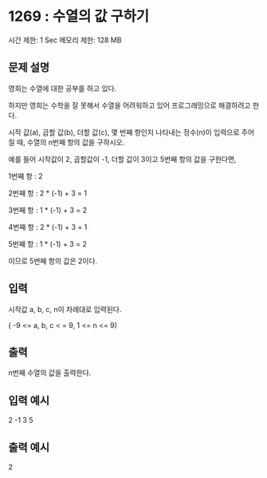 # 1269 : 수열의 값 구하기
시간 제한: 1 Sec  메모리 제한: 128 MB
  
## 문제 설명    
영희는 수열에 대한 공부를 하고 있다.

하지만 영희는 수학을 잘 못해서 수열을 어려워하고 있어 프로그래밍으로 해결하려고 한다.

시작 값(a), 곱할 값(b), 더할 값(c), 몇 번째 항인지 나타내는 정수(n)이 입력으로 주어질 때, 수열의 n번째 항의 값을 구하시오.

예를 들어 시작값이 2, 곱할값이 -1, 더할 값이 3이고 5번째 항의 값을 구한다면,

1번째 항 : 2

2번째 항 : 2 * (-1) + 3 = 1

3번째 항 : 1 * (-1) + 3 = 2

4번째 항 : 2 * (-1) + 3 = 1

5번째 항 : 1 * (-1) + 3 = 2

이므로 5번째 항의 값은 2이다.

## 입력
시작값 a, b, c, n이 차례대로 입력된다.

( -9 <= a, b, c < = 9, 1 <= n <= 9)

## 출력
n번째 수열의 값을 출력한다.

## 입력 예시   
2 -1 3 5

## 출력 예시
2